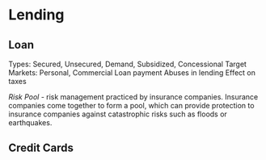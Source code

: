 # Lending

## Loan
Types: Secured, Unsecured, Demand, Subsidized, Concessional
Target Markets: Personal, Commercial
Loan payment
Abuses in lending
Effect on taxes

*Risk Pool* - risk management practiced by insurance companies. Insurance companies come together to form a pool, which can provide protection to insurance companies against catastrophic risks such as floods or earthquakes.


## Credit Cards

